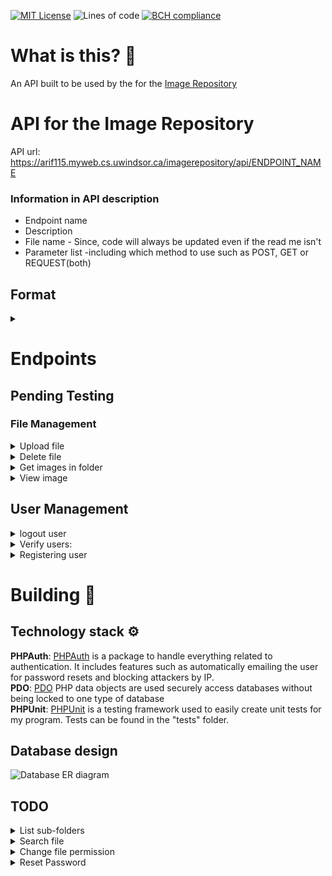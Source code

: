 [![MIT License](https://img.shields.io/github/license/Aarif123456/image_repository_api?style=for-the-badge)](https://lbesson.mit-license.org/)
![Lines of code](https://img.shields.io/tokei/lines/github/Aarif123456/image_repository_api?style=for-the-badge)
[![BCH compliance](https://bettercodehub.com/edge/badge/Aarif123456/image_repository_api?branch=main)](https://bettercodehub.com/)

# What is this? 🤔

An API built to be used by the for the [Image Repository](https://abdullaharif.tech/image_repository)

# API for the Image Repository #

API url: https://arif115.myweb.cs.uwindsor.ca/imagerepository/api/ENDPOINT_NAME

### Information in API description ###

* Endpoint name
* Description
* File name - Since, code will always be updated even if the read me isn't
* Parameter list -including which method to use such as POST, GET or REQUEST(both)

## Format ##

<details>
<summary> </summary>

    1. Description: 
    2. fileName.php --> /api/fileName
    3. Parameter list:

</details>

# Endpoints #

## Pending Testing ##

### File Management

<details>
<summary>Upload file </summary>

    1. Description: A logged in user should be able to upload a file securely. The policy will allows the user to control who can see their file. 
    2. fileManagement/upload.php --> /api/fileManagement/upload
    3. Parameter list: filePath(Optional), fileName, file, policy
        If no filePath is passed in, we will assume the fill will be in the users roots directory 

</details>

<details>
<summary>Delete file </summary>

    1. Description: A logged in user should be able to delete any files they uploaded.
    2. fileManagement/delete.php --> /api/fileManagement/delete
    3. Parameter list: filePath(Optional), fileName
        If no filePath is passed in, we will assume the fill will be in the users roots directory 

</details>

<details>
<summary>Get images in folder</summary>

    1. Description: A logged in user should be able to view the files in their folder
    2. fileManagement/getFolderImages.php --> /api/fileManagement/getFolderImages
    3. Parameter list: filePath(Optional)
        If no filePath is passed in, we will assume the fill will be in the users roots directory 

</details>

<details>
<summary>View image</summary>

    1. Description: A user should be able to view images that are open to them
    2. fileManagement/viewImage.php --> /api/fileManagement/viewImage
    3. Parameter list: filePath(Optional), fileName
        If no filePath is passed in, we will assume the fill will be in the users roots directory 

</details>

## User Management

<details>
<summary> logout user</summary>

    1. Description: Logout the user
    2. user/logout.php --> /api/user/logout
    3. Parameter list:

</details>

<details>
<summary> Verify users: </summary>

    1. Description: Log the user in and then store the cookie
    2. userManagement/loginUser.php  --> /api/userManagement/loginUser
    3. Parameter list:
        Accepts POST variable:  email, password, remember

</details>

<details>
<summary> Registering user </summary>

    1. Description: Users can register for their own account
    2. userManagement/addUser.php --> /api/userManagement/addUsers
    3. Parameter list:
        Accepts POST variable: firstName, lastName, email, password, admin(optional)  

</details>

# Building :construction:

## Technology stack :gear:

**PHPAuth**: [PHPAuth](https://github.com/PHPAuth/PHPAuth) is a package to handle everything related to authentication.
It includes features such as automatically emailing the user for password resets and blocking attackers by IP. \
**PDO**: [PDO](https://www.php.net/manual/en/book.pdo.php) PHP data objects are used securely access databases without
being locked to one type of database \
**PHPUnit**: [PHPUnit](https://phpunit.de/) is a testing framework used to easily create unit tests for my program.
Tests can be found in the "tests" folder.

## Database design ## 

![Database ER diagram](https://i.imgur.com/INi6Iro.png)

## TODO ##

<details>
<summary>List sub-folders </summary>

    1. Description: Return a list of all folders in the selected folder
    2. fileManagement/listSubfolder.php -> /api/fileManagement/listSubfolder
    3. Parameter list: folderPath

</details>

<details>
<summary>Search file </summary>

    1. Description: Allow the user to search for files by different attributes such as image tags, file name or uploader. Can be used to show the user their own files as well
    2. search/searchImage.php -> /api/search/searchImage
    3. Parameter list: searchType, keyword

</details>

<details>
<summary>Change file permission </summary>

    1. Description: Allow the user to choose what files to share with the public and what to keep private
    2. fileManagement/setFilePermission.php -> /api/fileManagement/setFilePermission
    3. Parameter list:  

</details>

<details>
<summary>Reset Password </summary>

    1. Description: Email the user a link so they can reset their password.
    2. userManagement/resetPassword.php -> /api/userManagement/resetPassword
    3. Parameter list: email

</details>

<!-- Figure out how to use name space -->